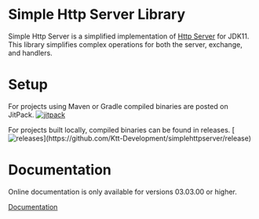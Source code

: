 # Simple Http Server Library

Simple Http Server is a simplified implementation of [Http Server](https://docs.oracle.com/en/java/javase/11/docs/api/jdk.httpserver/com/sun/net/httpserver/package-summary.html) for JDK11.
This library simplifies complex operations for both the server, exchange, and handlers.

<!-- setup -->
# Setup

For projects using Maven or Gradle compiled binaries are posted on JitPack.
[![jitpack](https://jitpack.io/v/com.kttdevelopment/simplehttpserver.svg)](https://jitpack.io/#com.kttdevelopment/simplehttpserver)

For projects built locally, compiled binaries can be found in releases.
[![releases](https://img.shields.io/github/v/release/ktt-development/simplehttpserver?color=44cc11&include_prereleases")](https://github.com/Ktt-Development/simplehttpserver/release)

# Documentation

Online documentation is only available for versions 03.03.00 or higher.

[Documentation](https://docs.kttdevelopment.com/simplehttpserver)
